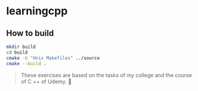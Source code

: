 # learningcpp 


## How to build 

```bash
mkdir build
cd build
cmake -G "Unix Makefiles" ../source
cmake --build .
```
> These exercises are based on the tasks of my college and the course of C ++ of Udemy.
:hibiscus:
